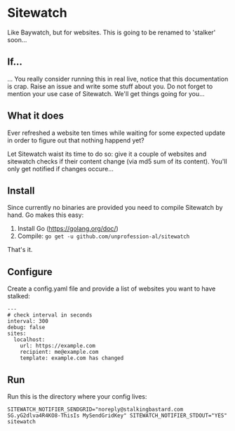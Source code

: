 # Sitewatch
 
Like Baywatch, but for websites. This is going to be renamed to 'stalker' soon... 

## If...

... You really consider running this in real live, notice that this documentation
is crap. Raise an issue and write some stuff about you. Do not forget to mention
your use case of Sitewatch. We'll get things going for you...

## What it does

Ever refreshed a website ten times while waiting for some expected update in
order to figure out that nothing happend yet?

Let Sitewatch waist its time to do so: give it a couple of websites and sitewatch
checks if their content change (via md5 sum of its content). You'll only get 
notified if changes occure...

## Install

Since currently no binaries are provided you need to compile Sitewatch by hand.
Go makes this easy: 

1) Install Go (https://golang.org/doc/)
2) Compile: `go get -u github.com/unprofession-al/sitewatch`

That's it. 

## Configure

Create a config.yaml file and provide a list of websites you want to have stalked:

```
---
# check interval in seconds
interval: 300
debug: false
sites:
  localhost:
    url: https://example.com
    recipient: me@example.com
    template: example.com has changed
```

## Run

Run this is the directory where your config lives:

```
SITEWATCH_NOTIFIER_SENDGRID="noreply@stalkingbastard.com SG.yG2dlva4R4KO8-ThisIs MySendGridKey" SITEWATCH_NOTIFIER_STDOUT="YES" sitewatch
```
